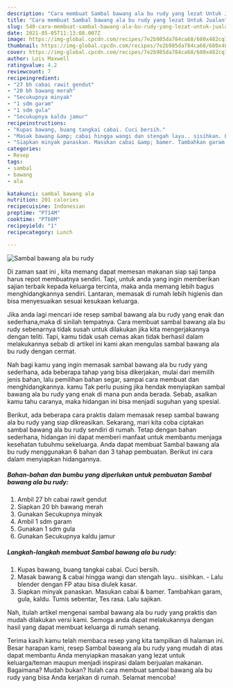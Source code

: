 ```yaml
---
description: "Cara membuat Sambal bawang ala bu rudy yang lezat Untuk Jualan"
title: "Cara membuat Sambal bawang ala bu rudy yang lezat Untuk Jualan"
slug: 540-cara-membuat-sambal-bawang-ala-bu-rudy-yang-lezat-untuk-jualan
date: 2021-05-05T11:13:08.007Z
image: https://img-global.cpcdn.com/recipes/7e2b985da784ca68/680x482cq70/sambal-bawang-ala-bu-rudy-foto-resep-utama.jpg
thumbnail: https://img-global.cpcdn.com/recipes/7e2b985da784ca68/680x482cq70/sambal-bawang-ala-bu-rudy-foto-resep-utama.jpg
cover: https://img-global.cpcdn.com/recipes/7e2b985da784ca68/680x482cq70/sambal-bawang-ala-bu-rudy-foto-resep-utama.jpg
author: Lois Maxwell
ratingvalue: 4.2
reviewcount: 7
recipeingredient:
- "27 bh cabai rawit gendut"
- "20 bh bawang merah"
- "Secukupnya minyak"
- "1 sdm garam"
- "1 sdm gula"
- "Secukupnya kaldu jamur"
recipeinstructions:
- "Kupas bawang, buang tangkai cabai. Cuci bersih."
- "Masak bawang &amp; cabai hingga wangi dan stengah layu.. sisihkan. Lalu blender dengan FP atau bisa diulek kasar."
- "Siapkan minyak panaskan. Masukan cabai &amp; bamer. Tambahkan garam, gula, kaldu. Tumis sebentar, Tes rasa. Lalu sajikan."
categories:
- Resep
tags:
- sambal
- bawang
- ala

katakunci: sambal bawang ala 
nutrition: 201 calories
recipecuisine: Indonesian
preptime: "PT14M"
cooktime: "PT60M"
recipeyield: "1"
recipecategory: Lunch

---
```



![Sambal bawang ala bu rudy](https://img-global.cpcdn.com/recipes/7e2b985da784ca68/680x482cq70/sambal-bawang-ala-bu-rudy-foto-resep-utama.jpg)

Di zaman  saat ini , kita memang dapat memesan makanan siap saji tanpa harus repot membuatnya sendiri. Tapi, untuk anda yang ingin memberikan sajian terbaik kepada keluarga tercinta, maka anda memang lebih bagus menghidangkannya sendiri. Lantaran, memasak di rumah lebih higienis dan bisa menyesuaikan sesuai kesukaan keluarga.

Jika anda lagi mencari ide resep sambal bawang ala bu rudy yang enak dan sederhana,maka di sinilah tempatnya. Cara membuat sambal bawang ala bu rudy  sebenarnya tidak susah untuk dilakukan jika kita mengerjakannya dengan teliti. Tapi, kamu tidak usah cemas akan tidak berhasil dalam melakukannya 
sebab di artikel ini kami akan mengulas sambal bawang ala bu rudy dengan cermat.  



Nah bagi kamu yang ingin memasak sambal bawang ala bu rudy yang sederhana, ada beberapa tahap yang bisa dikerjakan, mulai dari memilih jenis bahan, lalu pemilihan bahan segar, sampai cara membuat dan menghidangkannya. kamu Tak perlu pusing jika hendak menyiapkan sambal bawang ala bu rudy yang enak di mana pun anda berada. Sebab, asalkan kamu  tahu caranya, maka hidangan ini bisa menjadi suguhan yang spesial.

Berikut, ada beberapa cara praktis  dalam memasak resep sambal bawang ala bu rudy yang siap dikreasikan. Sekarang, mari kita coba ciptakan sambal bawang ala bu rudy sendiri di rumah. Tetap dengan bahan sederhana, hidangan ini dapat memberi manfaat untuk membantu menjaga kesehatan tubuhmu sekeluarga. Anda dapat membuat Sambal bawang ala bu rudy menggunakan 6 bahan dan 3 tahap pembuatan. Berikut ini cara dalam menyiapkan hidangannya.

<!--inarticleads1-->

##### Bahan-bahan dan bumbu yang diperlukan untuk pembuatan Sambal bawang ala bu rudy:

1. Ambil 27 bh cabai rawit gendut
1. Siapkan 20 bh bawang merah
1. Gunakan Secukupnya minyak
1. Ambil 1 sdm garam
1. Gunakan 1 sdm gula
1. Gunakan Secukupnya kaldu jamur




<!--inarticleads2-->

##### Langkah-langkah membuat Sambal bawang ala bu rudy:

1. Kupas bawang, buang tangkai cabai. Cuci bersih.
1. Masak bawang &amp; cabai hingga wangi dan stengah layu.. sisihkan. - Lalu blender dengan FP atau bisa diulek kasar.
1. Siapkan minyak panaskan. Masukan cabai &amp; bamer. Tambahkan garam, gula, kaldu. Tumis sebentar, Tes rasa. Lalu sajikan.




Nah, itulah artikel mengenai  sambal bawang ala bu rudy  yang praktis dan mudah dilakukan versi kami. Semoga anda dapat melakukannya dengan hasil yang dapat membuat keluarga di rumah senang. 

Terima kasih kamu telah membaca resep yang kita tampilkan di halaman ini. Besar harapan kami, resep  Sambal bawang ala bu rudy yang mudah di atas dapat membantu Anda menyiapkan masakan yang lezat untuk keluarga/teman maupun menjadi inspirasi dalam berjualan makanan. Bagaimana? Mudah bukan? Itulah cara membuat sambal bawang ala bu rudy yang bisa Anda kerjakan di rumah. Selamat mencoba!


